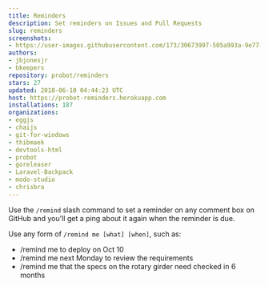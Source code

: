 ```yaml
---
title: Reminders
description: Set reminders on Issues and Pull Requests
slug: reminders
screenshots:
- https://user-images.githubusercontent.com/173/30673997-505a993a-9e77-11e7-8f0f-d5a606816e8e.png
authors:
- jbjonesjr
- bkeepers
repository: probot/reminders
stars: 27
updated: 2018-06-10 04:44:23 UTC
host: https://probot-reminders.herokuapp.com
installations: 187
organizations:
- eggjs
- chaijs
- git-for-windows
- thibmaek
- devtools-html
- probot
- goreleaser
- Laravel-Backpack
- modo-studio
- chrisbra
---
```


Use the `/remind` slash command to set a reminder on any comment box on GitHub and you'll get a ping about it again when the reminder is due.

Use any form of `/remind me [what] [when]`, such as:

- /remind me to deploy on Oct 10
- /remind me next Monday to review the requirements
- /remind me that the specs on the rotary girder need checked in 6 months
